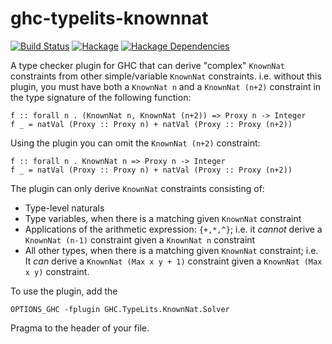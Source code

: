 # ghc-typelits-knownnat

[![Build Status](https://secure.travis-ci.org/clash-lang/ghc-typelits-knownnat.png?branch=master)](http://travis-ci.org/clash-lang/ghc-typelits-knownnat)
[![Hackage](https://img.shields.io/hackage/v/ghc-typelits-knownnat.svg)](https://hackage.haskell.org/package/ghc-typelits-knownnat)
[![Hackage Dependencies](https://img.shields.io/hackage-deps/v/ghc-typelits-knownnat.svg?style=flat)](http://packdeps.haskellers.com/feed?needle=exact%3Aghc-typelits-knownnat)

A type checker plugin for GHC that can derive "complex" `KnownNat`
constraints from other simple/variable `KnownNat` constraints. i.e. without this
plugin, you must have both a `KnownNat n` and a `KnownNat (n+2)` constraint in
the type signature of the following function:

```
f :: forall n . (KnownNat n, KnownNat (n+2)) => Proxy n -> Integer
f _ = natVal (Proxy :: Proxy n) + natVal (Proxy :: Proxy (n+2))
```

Using the plugin you can omit the `KnownNat (n+2)` constraint:

```
f :: forall n . KnownNat n => Proxy n -> Integer
f _ = natVal (Proxy :: Proxy n) + natVal (Proxy :: Proxy (n+2))
```

The plugin can only derive `KnownNat` constraints consisting of:

* Type-level naturals
* Type variables, when there is a matching given `KnownNat` constraint
* Applications of the arithmetic expression: `{+,*,^}`; i.e. it _cannot_ derive
  a `KnownNat (n-1)` constraint given a `KnownNat n` constraint
* All other types, when there is a matching given `KnownNat` constraint; i.e.
  It _can_ derive a `KnownNat (Max x y + 1)` constraint given a
  `KnownNat (Max x y)` constraint.

To use the plugin, add the

```
OPTIONS_GHC -fplugin GHC.TypeLits.KnownNat.Solver
```

Pragma to the header of your file.

